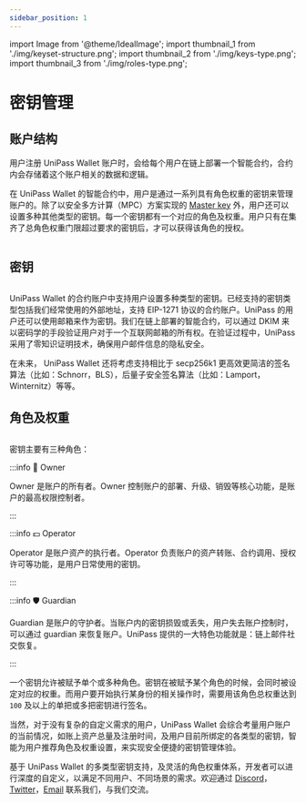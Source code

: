 ```yaml
---
sidebar_position: 1
---
```


import Image from '@theme/IdealImage';
import thumbnail_1 from './img/keyset-structure.png';
import thumbnail_2 from './img/keys-type.png';
import thumbnail_3 from './img/roles-type.png';

# 密钥管理

## 账户结构

用户注册 UniPass Wallet 账户时，会给每个用户在链上部署一个智能合约，合约内会存储着这个账户相关的数据和逻辑。

在 UniPass Wallet 的智能合约中，用户是通过一系列具有角色权重的密钥来管理账户的。除了以安全多方计算（MPC）方案实现的 [Master key](/i18n/zh/docusaurus-plugin-content-docs/current/architecture/03-master-key.md) 外，用户还可以设置多种其他类型的密钥。每一个密钥都有一个对应的角色及权重。用户只有在集齐了总角色权重门限超过要求的密钥后，才可以获得该角色的授权。

<p align="center">
    <Image img={thumbnail_1} width="80%"/>
</p>

## 密钥

<p align="center">
    <Image img={thumbnail_2} width="80%"/>
</p>

UniPass Wallet 的合约账户中支持用户设置多种类型的密钥。已经支持的密钥类型包括我们经常使用的外部地址，支持 EIP-1271 协议的合约账户。UniPass 的用户还可以使用邮箱来作为密钥。我们在链上部署的智能合约，可以通过 DKIM 来以密码学的手段验证用户对于一个互联网邮箱的所有权。在验证过程中，UniPass 采用了零知识证明技术，确保用户邮件信息的隐私安全。

在未来， UniPass Wallet 还将考虑支持相比于 secp256k1 更高效更简洁的签名算法（比如：Schnorr，BLS），后量子安全签名算法（比如：Lamport，Winternitz）等等。

## 角色及权重

<p align="center">
    <Image img={thumbnail_3} width="80%"/>
</p>

密钥主要有三种角色：

:::info 👤 Owner

Owner 是账户的所有者。Owner 控制账户的部署、升级、销毁等核心功能，是账户的最高权限控制者。

:::

:::info 💵 Operator

Operator 是账户资产的执行者。Operator 负责账户的资产转账、合约调用、授权许可等功能，是用户日常使用的密钥。

:::

:::info 🛡️ Guardian

Guardian 是账户的守护者。当账户内的密钥损毁或丢失，用户失去账户控制时，可以通过 guardian 来恢复账户。UniPass 提供的一大特色功能就是：链上邮件社交恢复。

:::

一个密钥允许被赋予单个或多种角色。密钥在被赋予某个角色的时候，会同时被设定对应的权重。而用户要开始执行某身份的相关操作时，需要用该角色总权重达到 `100` 及以上的单把或多把密钥进行签名。

当然，对于没有复杂的自定义需求的用户，UniPass Wallet 会综合考量用户账户的当前情况，如账上资产总量及注册时间，及用户目前所绑定的各类型的密钥，智能为用户推荐角色及权重设置，来实现安全便捷的密钥管理体验。

基于 UniPass Wallet 的多类型密钥支持，及灵活的角色权重体系，开发者可以进行深度的自定义，以满足不同用户、不同场景的需求。欢迎通过 [Discord](https://discord.gg/XaRMFW85Pg)，[Twitter](https://twitter.com/UniPassID)，[Email](mailto:contact@unipass.id) 联系我们，与我们交流。
